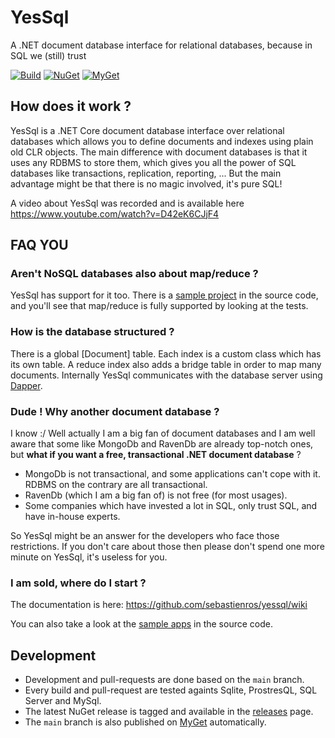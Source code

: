 YesSql
=============

A .NET document database interface for relational databases, because in SQL we (still) trust 

[![Build](https://github.com/sebastienros/yessql/actions/workflows/build.yml/badge.svg)](https://github.com/sebastienros/yessql/actions/workflows/build.yml)
[![NuGet](https://img.shields.io/nuget/v/YesSql.svg)](https://www.nuget.org/packages/YesSql)
[![MyGet](https://img.shields.io/myget/yessql/vpre/yessql.svg?label=MyGet)](https://www.myget.org/feed/yessql/package/nuget/yessql)

How does it work ?
--------------------

YesSql is a .NET Core document database interface over relational databases which allows you to define documents and indexes using plain old CLR objects. The main difference
with document databases is that it uses any RDBMS to store them, which gives you all the power of SQL databases
like transactions, replication, reporting, ... But the main advantage might be that there is no magic involved, it's pure SQL!

A video about YesSql was recorded and is available here https://www.youtube.com/watch?v=D42eK6CJjF4 

FAQ YOU
--------------------

### Aren't NoSQL databases also about map/reduce ?

YesSql has support for it too. There is a [sample project](https://github.com/sebastienros/yessql/tree/master/samples/YesSql.Samples.Hi) in the source code, and you'll see that map/reduce is fully supported by looking at the tests.

### How is the database structured ?

There is a global [Document] table. Each index is a custom class which has its own table. A reduce index also adds a bridge table in order to map many documents. 
Internally YesSql communicates with the database server using [Dapper](https://github.com/StackExchange/dapper-dot-net).

### Dude ! Why another document database ?

I know :/ Well actually I am a big fan of document databases and I am well aware that some like MongoDb and RavenDb are already top-notch ones, but __what if you want a free, transactional .NET document database__ ?

* MongoDb is not transactional, and some applications can't cope with it. RDBMS on the contrary are all transactional. 
* RavenDb (which I am a big fan of) is not free (for most usages). 
* Some companies which have invested a lot in SQL, only trust SQL, and have in-house experts.

So YesSql might be an answer for the developers who face those restrictions. If you don't care about those then please don't spend one more minute on YesSql, it's useless for you.

### I am sold, where do I start ?

The documentation is here: https://github.com/sebastienros/yessql/wiki

You can also take a look at the [sample apps](https://github.com/sebastienros/yessql/tree/master/samples) in the source code.

Development
-------------------

- Development and pull-requests are done based on the `main` branch.
- Every build and pull-request are tested againts Sqlite, ProstresQL, SQL Server and MySql.
- The latest NuGet release is tagged and available in the [releases](https://github.com/sebastienros/yessql/releases) page.
- The `main` branch is also published on [MyGet](https://www.myget.org/feed/yessql/package/nuget/yessql) automatically.
